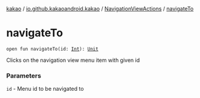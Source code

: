 [kakao](../../index.md) / [io.github.kakaoandroid.kakao](../index.md) / [NavigationViewActions](index.md) / [navigateTo](./navigate-to.md)

# navigateTo

`open fun navigateTo(id: `[`Int`](https://kotlinlang.org/api/latest/jvm/stdlib/kotlin/-int/index.html)`): `[`Unit`](https://kotlinlang.org/api/latest/jvm/stdlib/kotlin/-unit/index.html)

Clicks on the navigation view menu item with given id

### Parameters

`id` - Menu id to be navigated to